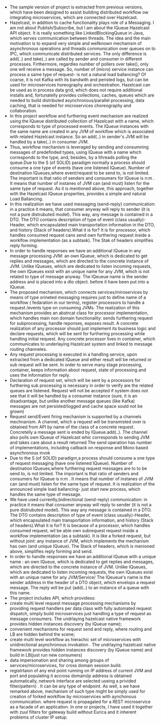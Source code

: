 - The sample version of project is extracted  from previous versions, which have been designed to assist building distributed workflow ow integrating microservices, which are connected over Hazelcast. 
 - Hazelcast, in addition to cache functionality plays role of a Messaging. I am not about Publish/Subscribe, but I am about the IQueue Hazelcast API object. It is really something like LinkedBlockingQueue in Java, which serves communication between threads.
 The idea and the main motivation is to expand very simple and wellknown mechanism of asynchronous operations and threads communication over queues on to IPC, which communicate distributed services. The only difference is add(..) and take(..) are called by sender and consumer in different processes. Firthermore, regardles number of pollers over take(), only one will receive a message. So, number of (micro) service instance can process a same type of request- is not a natural load ballancing? Of coarse, it is not Kafka with its bandwith and peristed logs, but can be used for microservices horeography and orchestration.
 Hazelcast can be used as in process data grid, which does not require additional installs and, fortunatelly provides collections, caches, queues which are needed  to build distributed asynchronous/parallel processing, data caching, that is needed for microservices choreography and collaboration.
  - In this project workflow and furthering  event mechanism are realized using the IQueue distributed collection of Hazelcast with a name, which corresponds to type of processed events. The IQueue instances with the same name are created in any JVM of worklfow which is associated with related Hazelcast instance. So an add(..) in sender's JVM will be handled by a take(..) in consumer JVM.
 - Thus, workflow mechanism is leveraged by sending and consumning messages of predefinded types, using IQueue with a name which corresponds to the type, and, besides, by  a lthreads polling the queue.Due to the S (of SOLID) paradigm normally a process should consume a one type of events (have one listened IQueue). Number of destination IQueues,where event/request to be send to, is not limited. The important is that ratio of senders and consumers for IQueue is n:m . It means that number of instanes of JVM can (and must) listen for the same type of request. As it is mentioned above, this approach, together with the Hazelcast IQueue properties, provides  a simple and natural Load Ballancing.
 - In this realization we have used messaging (send-reply) communication: in a practice it means, that consumer anyway will reply to sender (it is not a pure distrubuted model). This way, any message is contained in a DTO. The DTO contains description of type of event (class usually)-Header, which encapsulated  main transportation information in the DTO, and history (Stack of headers).What it is for? It is for processor, which handles consumed request cans send own furthering request inside a worklfow implementation (as a subtask). The Stak of headers simplifies reply forming.
- In order to handle responses we have an additional IQueue in any message processing JVM: an own IQueue, which  is dedicated to get replies and messages, which  are directed to the concrete instance of JVM. Unlike IQueues, which are dedicated to listen incoming requests, the own IQueues exist with an unique name for any JVM, which is not related to type of message anyway. The IQeueue name is the sender address and is placed  into a dto object. before it have been put into a IQueue.
- The proposed mechanism, which connects services/miroservices by means of type orineted messaging  requires just to define name of a worklfow ( fedaration in our terms), register processors to handle a request /events type on consuming JVMs.  The realization of this mechanism provides an abstrcat class for processor implementation, which handles main non domain functionality: sends furthering request for subprocessing, handle reponses, exposes result. A concrete realization of any processor should just implement its business logic and declare requests, which will be sent for furthering processing while handling initial request. Any concrete processor lives in container, which communicates to underlaying Hazelcast system and linked to message routing channeles.
 - Any request processing is executed in a handling service, upon extracted from  a dedicated IQueue and  either result will be  returned or sub request will be sent. In order to serve many stage processing, container, keeps information about request, state of processing and uses the information for reply.
-  Declaration of request set,  which will be sent by a processors for furthering sub processing is necessary in order to verify are the related queues are  listened. Request will not be accepted if system does not see that it will be handled by a consumer instance (sure, it is an disadvantage, but unlike another message queues (like Kafka) messages are not persisted/logged and cache space sould not be grown)
-  Request send/Event firing mechanism is supported by a channels mechnanism. A channel, which a request will be transmisted over is obtained from API by name of the class of a concrete request. Concretelly a message sent is ended by IQueue.add(..). The channel also polls own IQueue of Hazelcast whic corresponds to sendng JVM and takes care about a result returned The send operation has number of implementations, incluidng callback on response  and Mono based asynchronous invok
-  Due to the S (of SOLID) paradigm,a process should consume a one type of request messaging (have one listened IQueue). Number of destination IQueues,where furthering request messages are to to be send to, is not limited. The important is that ratio of senders and consumers for IQueue is n:m . It means that number of instanes of JVM can (and must) listen for the same type of request. It is realization of the announced simple load ballancing- just start new process, which handles the same type of message.
- We have used currently,bidirectional (send-reply) communication: in practice it means that consumer anyway will reply to sender (it is not a pure distrubuted model). This way any message is contained in a DTO. The DTO contains description of type of event (class usually)-Header, which encapsulated  main transportation information, and history (Stack of headers).What it is for? It is because of a  processor, which handles consumed request, wil be able own subrequest request inside a worklfow implementation (as a subtask). It is  like a forked request, but without joint: any instance of JVM, which implements the mechanism has own (and unique IQueue). The Stack of headers, which is menioned above, simplifies reply forming and send.
 -  In order to handle responses we have an additional IQueue with a unique name : an own IQueue, which  is dedicated to get replies and messages, which  are directed to the concrete instance of JVM. Unlike IQueues, which are dedicated to listen incoming requests, the own IQueues exist with an unique name for any JVM/Service/ The IQeueue's  name is the sender address in the header of a DTO object, which envelops a request message. The reply will be put (add(..) to an instance of a  queue with this name.
 - The project includes API, which providess:
- create multi level request message processing mechanisms by providing request handlers per data class with fully automated request dispatch, simply build microservices just handling a type of request as message consumers. The undrlaying hazelcast native framework provides hidden instances discovery (by IQueue name); 
- convenient mechanisms for request send and reply, where routing and  LB are hidden behind the scene;
- create multi level workflow  as hierachic set of microservices with unidirectional asynchronous invokation  . The undrlaying hazelcast native framework provides hidden instances discovery (by IQueue name) and build in LB(just run new consumers)
- data impersonation and sharing among groups of services/microservices, for cross domain session build.
- registrtaion of any end point running on IP address of current JVM and port and populating it accross domain(ip address is obtained automatically, network interface are selected useing a privided filter/pattern) . It can be any type of endpoint.
As well, s we have remarked above, mechanism of such type might be simply used for creation of forked worklfow by microservices with aynchonous communication. where request is propagated  for a REST microservice as a facade of an application. In one or projects, I have used it together with zuul filters for gateway build without Eurica and it inherent problems of cluster IP setup.
